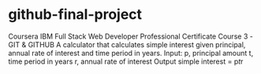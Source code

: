 # github-final-project
Coursera IBM Full Stack Web Developer Professional Certificate Course 3 -GIT &amp; GITHUB
A calculator that calculates simple interest given principal, annual rate of interest and time period in years.
Input:
   p, principal amount
   t, time period in years
   r, annual rate of interest
Output
   simple interest = p*t*r
